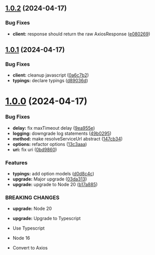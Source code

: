 ## [1.0.2](https://github.com/pa-media-group/service-request-client/compare/v1.0.1...v1.0.2) (2024-04-17)


### Bug Fixes

* **client:** response should return the raw AxiosResponse ([e080269](https://github.com/pa-media-group/service-request-client/commit/e080269b8215ce01ad9b62927a22f1eb142304df))

## [1.0.1](https://github.com/pa-media-group/service-request-client/compare/v1.0.0...v1.0.1) (2024-04-17)


### Bug Fixes

* **client:** cleanup javascript ([0a6c7b2](https://github.com/pa-media-group/service-request-client/commit/0a6c7b26116b019fad4bf547dceea825e37d3ba9))
* **typings:** declare typings ([d89036d](https://github.com/pa-media-group/service-request-client/commit/d89036dbfa80faa526e504dc4a61336b9c1495e8))

# [1.0.0](https://github.com/pa-media-group/service-request-client/compare/v0.0.7...v1.0.0) (2024-04-17)


### Bug Fixes

* **delay:** fix maxTimeout delay ([9ea955e](https://github.com/pa-media-group/service-request-client/commit/9ea955eaa18840a5b07009675946c10db61ed296))
* **logging:** downgrade log statements ([49b0295](https://github.com/pa-media-group/service-request-client/commit/49b02954904aac25727f80617aa9bced899140cb))
* **method:** make resolveServiceUrl abstract ([147cb34](https://github.com/pa-media-group/service-request-client/commit/147cb34a845512485ff69c6c055a6de96a693fe4))
* **options:** refactor options ([13c3aaa](https://github.com/pa-media-group/service-request-client/commit/13c3aaa7da39db1bbfa007a322bde9970d035199))
* **uri:** fix uri ([0bd9860](https://github.com/pa-media-group/service-request-client/commit/0bd9860a98ad8bb2cfb56e11648a0d7bcb80b8e4))


### Features

* **typings:** add option models ([d0d8c4c](https://github.com/pa-media-group/service-request-client/commit/d0d8c4cd4242a810fdebc255fdd5f716ec6a6468))
* **upgrade:** Major upgrade ([03da313](https://github.com/pa-media-group/service-request-client/commit/03da31306d45718973a81a689cd99591d6491f1a))
* **upgrade:** upgrade to Node 20 ([b17a885](https://github.com/pa-media-group/service-request-client/commit/b17a88585cc2604c2ee5920657c1a20a9a957e63))


### BREAKING CHANGES

* **upgrade:** Node 20
* **upgrade:** Upgrade to Typescript

* Use Typescript
* Node 16
* Convert to Axios
